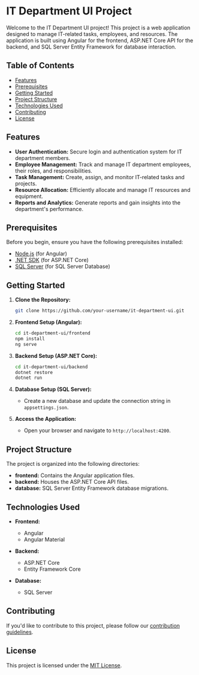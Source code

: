 # IT Department UI Project

Welcome to the IT Department UI project! This project is a web application designed to manage IT-related tasks, employees, and resources. The application is built using Angular for the frontend, ASP.NET Core API for the backend, and SQL Server Entity Framework for database interaction.

## Table of Contents

- [Features](#features)
- [Prerequisites](#prerequisites)
- [Getting Started](#getting-started)
- [Project Structure](#project-structure)
- [Technologies Used](#technologies-used)
- [Contributing](#contributing)
- [License](#license)

## Features

- **User Authentication:** Secure login and authentication system for IT department members.
- **Employee Management:** Track and manage IT department employees, their roles, and responsibilities.
- **Task Management:** Create, assign, and monitor IT-related tasks and projects.
- **Resource Allocation:** Efficiently allocate and manage IT resources and equipment.
- **Reports and Analytics:** Generate reports and gain insights into the department's performance.

## Prerequisites

Before you begin, ensure you have the following prerequisites installed:

- [Node.js](https://nodejs.org/) (for Angular)
- [.NET SDK](https://dotnet.microsoft.com/download) (for ASP.NET Core)
- [SQL Server](https://www.microsoft.com/en-us/sql-server/sql-server-downloads) (for SQL Server Database)

## Getting Started

1. **Clone the Repository:**
   ```bash
   git clone https://github.com/your-username/it-department-ui.git
   ```

2. **Frontend Setup (Angular):**
   ```bash
   cd it-department-ui/frontend
   npm install
   ng serve
   ```

3. **Backend Setup (ASP.NET Core):**
   ```bash
   cd it-department-ui/backend
   dotnet restore
   dotnet run
   ```

4. **Database Setup (SQL Server):**
   - Create a new database and update the connection string in `appsettings.json`.

5. **Access the Application:**
   - Open your browser and navigate to `http://localhost:4200`.

## Project Structure

The project is organized into the following directories:

- **frontend:** Contains the Angular application files.
- **backend:** Houses the ASP.NET Core API files.
- **database:** SQL Server Entity Framework database migrations.

## Technologies Used

- **Frontend:**
  - Angular
  - Angular Material

- **Backend:**
  - ASP.NET Core
  - Entity Framework Core

- **Database:**
  - SQL Server

## Contributing

If you'd like to contribute to this project, please follow our [contribution guidelines](CONTRIBUTING.md).

## License

This project is licensed under the [MIT License](LICENSE).
```
